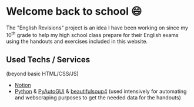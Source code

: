 # Welcome back to school 😄
The "English Revisions" project is an idea I have been working on since my 10<sup>th</sup> grade to help my high school class prepare for their English exams using the handouts and exercises included in this website.

## Used Techs / Services
(beyond basic HTML/CSS/JS)
 - [Notion](https://www.notion.so/)
 - [Python](https://www.python.org/) & [PyAutoGUI](https://pyautogui.readthedocs.io/en/latest/) & [beautifulsoup4](https://pypi.org/project/beautifulsoup4/) (used intensively for automating and webscraping purposes to get the needed data for the handouts)
